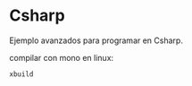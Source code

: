 # Csharp
Ejemplo avanzados para programar en Csharp.

compilar con mono en linux:
```bash
xbuild
``` 

